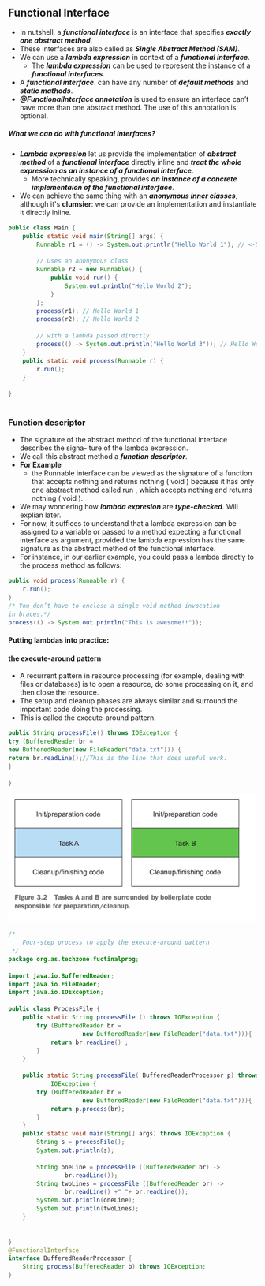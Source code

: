 ## Functional Interface

* In nutshell, a **_functional interface_** is an interface that specifies **_exactly one abstract method_**.
* These interfaces are also called as **_Single Abstract Method (SAM)_**.
* We can use a **_lambda expression_** in context of a **_functional interface_**.
    * The **_lambda expression_** can be used to represent the instance of a **_functional interfaces_**.
* A **_functional interface_**. can have any number of **_default methods_** and **_static mathods_**.
* **_@FunctionalInterface annotation_** is used to ensure an interface can’t have more than one abstract method. The use of this annotation is optional.

##### What we can do with _functional interfaces_?
* **_Lambda expression_** let us provide the implementation of **_abstract method_** of a **_functional interface_** directly inline and **_treat the whole expression as an instance of a functional interface_**.
    * More technically speaking, provides **_an instance of a concrete implementaion of the functional interface_**.
* We can achieve the same thing with an **_anonymous inner classes_**, although it's **clumsier**: we can provide an implementation and instantiate it directly inline.

```java
public class Main {
    public static void main(String[] args) {
        Runnable r1 = () -> System.out.println("Hello World 1"); // <-Uses a lambda
        
        // Uses an anonymous class
        Runnable r2 = new Runnable() {
            public void run() {
                System.out.println("Hello World 2");
            }
        };
        process(r1); // Hello World 1
        process(r2); // Hello World 2

        // with a lambda passed directly
        process(() -> System.out.println("Hello World 3")); // Hello World 3
    }
    public static void process(Runnable r) {
        r.run();
    }
    
}
    
```

### Function descriptor
* The signature of the abstract method of the functional interface describes the signa-
  ture of the lambda expression.
* We call this abstract method a **_function descriptor_**.
* **For Example**
    * the Runnable interface can be viewed as the signature of a function that accepts nothing and returns nothing ( void ) because it has only one abstract method called run , which accepts nothing and returns nothing ( void ).
* We may wondering how **_lambda expresion_** are **_type-checked_**. Will explian later.
* For now, it suffices to understand that a lambda expression can be assigned to a variable or passed to a method expecting a functional interface as argument, provided the lambda expression has the same signature as the abstract method of the functional interface.
* For instance, in our earlier example, you could pass a lambda directly to the process method as follows:

```java
public void process(Runnable r) {
    r.run();
}
/* You don’t have to enclose a single void method invocation
in braces.*/
process(() -> System.out.println("This is awesome!!"));

```
#### Putting lambdas into practice:
#### the execute-around pattern
* A recurrent pattern in resource processing (for example, dealing with files or databases) is to open a resource, do some processing on it, and then close the resource.
* The setup and cleanup phases are always similar and surround the important code doing the processing.
* This is called the execute-around pattern.
```java
public String processFile() throws IOException {
try (BufferedReader br =
new BufferedReader(new FileReader("data.txt"))) {
return br.readLine();//This is the line that does useful work.
}

}
```
![Alt functional-interface-1.png](https://github.com/adityasrivastva/java14/blob/master/images/functional-interface-1.png)



```java
/*
    Four-step process to apply the execute-around pattern
 */
package org.as.techzone.fuctinalprog;

import java.io.BufferedReader;
import java.io.FileReader;
import java.io.IOException;

public class ProcessFile {
    public static String processFile () throws IOException {
        try (BufferedReader br =
                     new BufferedReader(new FileReader("data.txt"))){
            return br.readLine() ;
        }
    }

    public static String processFile( BufferedReaderProcessor p) throws
            IOException {
        try (BufferedReader br =
                     new BufferedReader(new FileReader("data.txt"))){
            return p.process(br);
        }
    }
    public static void main(String[] args) throws IOException {
        String s = processFile();
        System.out.println(s);

        String oneLine = processFile ((BufferedReader br) ->
                br.readLine());
        String twoLines = processFile ((BufferedReader br) ->
                br.readLine() +" "+ br.readLine());
        System.out.println(oneLine);
        System.out.println(twoLines);
    }


}
@FunctionalInterface
interface BufferedReaderProcessor {
    String process(BufferedReader b) throws IOException;
}

```

